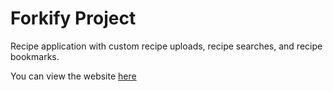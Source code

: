 # Forkify Project

Recipe application with custom recipe uploads, recipe searches, and recipe bookmarks.

You can view the website [here](https://forkify-bretonyang.netlify.app)
